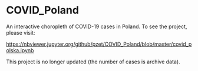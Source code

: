 # COVID_Poland
An interactive choropleth of COVID-19 cases in Poland. To see the project, please visit: 

https://nbviewer.jupyter.org/github/pzet/COVID_Poland/blob/master/covid_polska.ipynb

This project is no longer updated (the number of cases is archive data). 
